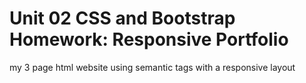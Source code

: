 # Unit 02 CSS and Bootstrap Homework: Responsive Portfolio

my 3 page html website using semantic tags with a responsive layout